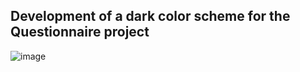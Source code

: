 ## Development of a dark color scheme for the Questionnaire project

![image](https://user-images.githubusercontent.com/112722061/219880901-568c6df3-125b-4739-a2c4-0e2de565124c.png)
##
